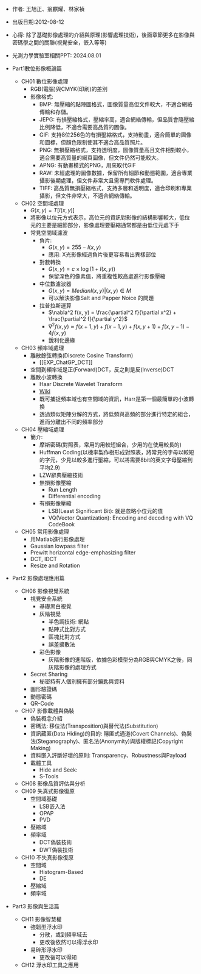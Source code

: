 - 作者: 王旭正、翁麒耀、林家禎
- 出版日期:2012-08-12

- 心得: 除了基礎影像處理的介紹與原理(影響處理技術)，後面章節更多在影像與密碼學之間的關聯(視覺安全，嵌入等等)

- 光測力學實驗室相關PPT: 2024.08.01

- Part1數位影像概論篇  
	- CH01 數位影像處理  
		- RGB(電腦)與CMYK(印刷)的差別
		- 影像格式: 
			- BMP: 無壓縮的點陣圖格式，圖像質量高但文件較大，不適合網絡傳輸和存儲。  
			- JEPG: 有損壓縮格式，壓縮率高，適合網絡傳輸，但品質會隨壓縮比例降低，不適合需要高品質的圖像。  
			- GIF: 支持8位256色的有損壓縮格式，支持動畫，適合簡單的圖像和圖標，但顏色限制使其不適合高品質照片。  
			- PNG: 無損壓縮格式，支持透明度，圖像質量高且文件相對較小，適合需要高質量的網頁圖像，但文件仍然可能較大。  
			- APNG: 有動畫模式的PNG，用來取代GIF
			- RAW: 未經處理的圖像數據，保留所有細節和動態範圍，適合專業攝影後期處理，但文件非常大且需專門軟件處理。  
			- TIFF: 高品質無損壓縮格式，支持多層和透明度，適合印刷和專業攝影，但文件非常大，不適合網絡傳輸。
	- CH02 空間域處理  
		- $G(x, y)=T[I(x, y)]$
		- 將影像以位元方式表示，高位元的資訊對影像的結構影響較大，低位元的主要是細節部分，影像處理要壓縮通常都是由低位元處下手
		- 常見空間域濾波
			- 負片: 
				- $G(x, y)=255-I(x, y)$
				- 應用: X光影像經過負片後更容易看出異樣部位
			- 對數轉換
				- $G(x, y)=c\times\log(1+I(x, y))$
				- 保留深色的像素值，將重複性較高處進行影像壓縮
			- 中位數濾波器
				- $G(x, y)=Median{I(x, y)|(x, y)\in M}$
				- 可以解決影像Salt and Papper Noice 的問題
			- 拉普拉斯運算
				- $\nabla^2 f(x, y) = \frac{\partial^2 f}{\partial x^2} + \frac{\partial^2 f}{\partial y^2}$
				- $\nabla^2 f(x, y) \approx f(x+1, y) + f(x-1, y) + f(x, y+1) + f(x, y-1) - 4f(x, y)$
				- 銳利化邊緣
	- CH03 頻率域處理  
		- 離散餘弦轉換(Discrete Cosine Transform) 
			-  [[EXP_ChatGP_DCT]]
		- 空間到頻率域是正(Forward)DCT，反之則是反(Inverse)DCT
		- 離散小波轉換
			- Haar Discrete Wavelet Transform
			- [Ｗiki](https://zh.wikipedia.org/zh-tw/%E9%9B%A2%E6%95%A3%E5%B0%8F%E6%B3%A2%E8%AE%8A%E6%8F%9B)
			- 既可捕捉頻率域也有空間域的資訊，Harr是第一個最簡單的小波轉換
			- 透過類似矩陣分解的方式，將低頻與高頻的部分進行特定的組合，進而分離出不同的頻率部分
	- CH04 壓縮域處理  
		- 簡介: 
			- 摩斯密碼(對照表，常用的用較短組合，少用的在使用較長的)
			- Huffman Coding(以機率製作樹形成對照表，將常見的字母以較短的字元，少見以較多進行壓縮，可以將需要8bit的英文字母壓縮到平均2.9)
			- LZW辭典壓縮技術
			- 無損影像壓縮
				- Run Length
				- Differential encoding
			- 有損影像壓縮
				- LSB(Least Significant Bit): 就是忽略小位元的值
				- VQ(Vector Quantization): Encoding and decoding with VQ CodeBook 
	- CH05 常用影像處理  
		- 用Matlab進行影像處理
		- Gaussian lowpass filter
		- Prewitt horizontal edge-emphasizing filter
		- DCT, IDCT
		- Resize and Rotation
- Part2 影像處理應用篇  
	- CH06 影像視覺系統  
		- 視覺安全系統
			- 基礎黑白視覺
			- 灰階視覺
				- 半色調技術: 網點
				- 點陣式比對方式
				- 區塊比對方式
				- 誤差擴散法
			- 彩色影像
				- 灰階影像的進階版，依據色彩模型分為RGB與CMYK之後，同灰階影像的處理方式
		- Secret Sharing
			- 秘密持有人個別擁有部分鑰匙與資料
		- 圖形驗證碼
		- 動態密碼
		- QR-Code
	- CH07 影像載體與偽裝  
		- 偽裝概念介紹
		- 密碼法: 移位法(Transposition)與替代法(Substitution)
		- 資訊藏匿(Data Hiding)的目的: 隱匿式通道(Covert Channels)、偽裝法(Steganography)、匿名法(Anonymity)與版權標記(Copyright Making)
		- 資料嵌入評斷好壞的原則: Transparency、Robustness與Payload
		- 載體工具
			- Hide and Seek: 
			- S-Tools
	- CH08 影像品質評估與分析  
	- CH09 失真式影像復原  
		-  空間域基礎
			- LSB嵌入法
			- OPAP
			- PVD
		- 壓縮域
		- 頻率域
			- DCT偽裝技術
			- DWT偽裝技術
	- CH10 不失真影像復原  
		- 空間域
			- Histogram-Based
			- DE
		- 壓縮域
		- 頻率域
- Part3 影像與生活篇  
	- CH11 影像智慧權  
		- 強韌型浮水印
			- 分散，或到頻率域去
			- 更改後依然可以得浮水印
		- 易碎形浮水印
			- 更改後可以得知
	- CH12 浮水印工具之應用


